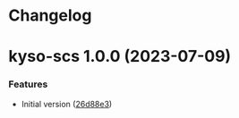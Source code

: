 # Changelog

# kyso-scs 1.0.0 (2023-07-09)


### Features

* Initial version ([26d88e3](https://gitlab.kyso.io/kyso-io/charts/commit/26d88e37bb83d5941ca58a3884dffec7268d3020))
